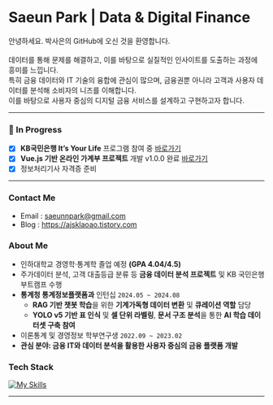 # Saeun Park | Data & Digital Finance  

안녕하세요. 박사은의 GitHub에 오신 것을 환영합니다.  
<br/>
데이터를 통해 문제를 해결하고, 이를 바탕으로 실질적인 인사이트를 도출하는 과정에 흥미를 느낍니다.  
특히 금융 데이터와 IT 기술의 융합에 관심이 많으며, 금융권뿐 아니라 고객과 사용자 데이터를 분석해 소비자의 니즈를 이해합니다.  
이를 바탕으로 사용자 중심의 디지털 금융 서비스를 설계하고 구현하고자 합니다.

--- 
### 🚧 In Progress
- [x] **KB국민은행 It’s Your Life** 프로그램 참여 중 [바로가기](https://github.com/saeun-park/KB.git)
- [x] **Vue.js 기반 온라인 가계부 프로젝트** 개발 v1.0.0 완료 [바로가기](https://github.com/SuccessInnovation/AccountBook.git)
- [x] 정보처리기사 자격증 준비  
---

### Contact Me
- Email : [saeunnpark@gmail.com](mailto:saeunnpark@gmail.com)
- Blog : https://ajsklaoao.tistory.com


### About Me
- 인하대학교 경영학·통계학 졸업 예정 **(GPA 4.04/4.5)**
- 주가데이터 분석, 고객 대출등급 분류 등 **금융 데이터 분석 프로젝트** 및 KB 국민은행 부트캠프 수행
- **통계청 통계정보플랫폼과** 인턴십 `2024.05 ~ 2024.08`  
  - **RAG 기반 챗봇 학습**을 위한 **기계가독형 데이터 변환** 및 **큐레이션 역할** 담당
  - **YOLO v5 기반 표 인식** 및 **셀 단위 라벨링**, **문서 구조 분석**을 통한 **AI 학습 데이터셋 구축 참여**  
- 이론통계 및 경영정보 학부연구생 `2022.09 ~ 2023.02`  
- **관심 분야: 금융 IT와 데이터 분석을 활용한 사용자 중심의 금융 플랫폼 개발**


### Tech Stack
[![My Skills](https://skillicons.dev/icons?i=py,sklearn,r,mysql,java,html,css,js,vue,notion,figma,github)](https://skillicons.dev)

---



